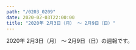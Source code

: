 ```yaml
---
path: "/0203_0209"
date: 2020-02-03T22:00:00
title: "2020年 2月3日（月） 〜 2月9日（日）"
---
```


2020年 2月3日（月） 〜 2月9日（日）の週報です。